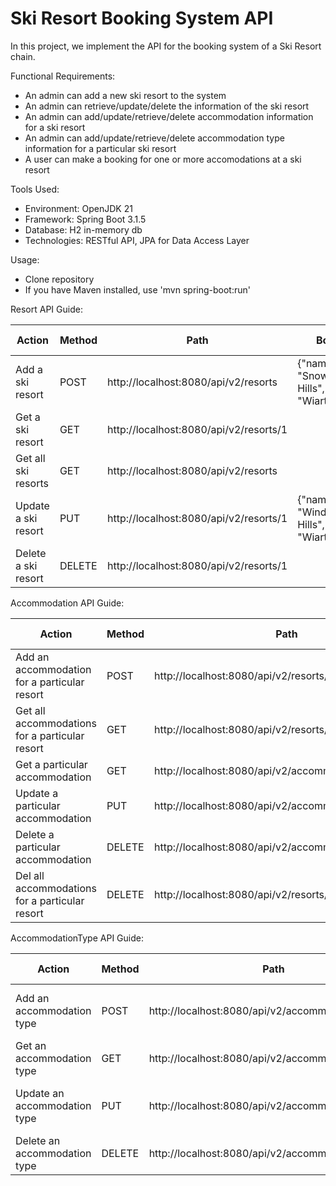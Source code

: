 # Ski Resort Booking System API
 In this project, we implement the API for the booking system of a Ski Resort chain.
 
Functional Requirements:
* An admin can add a new ski resort to the system
* An admin can retrieve/update/delete the information of the ski resort
* An admin can add/update/retrieve/delete accommodation information for a  ski resort
* An admin can add/update/retrieve/delete accommodation type information for a particular ski resort
* A user can make a booking for one or more accomodations at a ski resort

Tools Used:
* Environment: OpenJDK 21
* Framework: Spring Boot 3.1.5
* Database: H2 in-memory db
* Technologies: RESTful API, JPA for Data Access Layer

Usage:
* Clone repository
* If you have Maven installed, use 'mvn spring-boot:run'

Resort API Guide:

| Action              | Method | Path                                   | Body                                      | HTTP response |
|---------------------|--------|----------------------------------------|-------------------------------------------|---------------|
| Add a ski resort    | POST   | http://localhost:8080/api/v2/resorts   | {"name": "Snowy Hills","town": "Wiarton"} | 201           |
| Get a ski resort    | GET    | http://localhost:8080/api/v2/resorts/1 |                                           | 200           |
| Get all ski resorts | GET    | http://localhost:8080/api/v2/resorts   |                                           | 200           |
| Update a ski resort | PUT    | http://localhost:8080/api/v2/resorts/1 | {"name": "Windy Hills","town": "Wiarton"} | 200           |
| Delete a ski resort | DELETE | http://localhost:8080/api/v2/resorts/1 |                                           | 204           |

Accommodation API Guide:

| Action                                         | Method | Path                                                  | Body                  | HTTP response |
|------------------------------------------------|--------|-------------------------------------------------------|-----------------------|---------------|
| Add an accommodation for a particular resort   | POST   | http://localhost:8080/api/v2/resorts/1/accommodations | {"occupied": "false"} | 201           |
| Get all accommodations for a particular resort | GET    | http://localhost:8080/api/v2/resorts/1/accommodations |                       | 200           |
| Get a particular accommodation                 | GET    | http://localhost:8080/api/v2/accommodations/1         |                       | 200           |
| Update a particular accommodation              | PUT    | http://localhost:8080/api/v2/accommodations/1         | {"occupied": "true"}  | 200           |
| Delete a particular accommodation              | DELETE | http://localhost:8080/api/v2/accommodations/1         |                       | 204           |
| Del all accommodations for a particular resort | DELETE | http://localhost:8080/api/v2/resorts/1/accommodations |                       | 204           |

AccommodationType API Guide:

| Action                       | Method | Path                                              | Body                                        | HTTP response |
|------------------------------|--------|---------------------------------------------------|---------------------------------------------|---------------|
| Add an accommodation type    | POST   | http://localhost:8080/api/v2/accommodationtypes   | {"name": "cabin","rate": 100, "capacity":5} | 201           |
| Get an accommodation type    | GET    | http://localhost:8080/api/v2/accommodationtypes/1 |                                             | 200           |
| Update an accommodation type | PUT    | http://localhost:8080/api/v2/accommodationtypes/1 | {"name": "room","rate": 85, "capacity":2}   | 200           |
| Delete an accommodation type | DELETE | http://localhost:8080/api/v2/accommodationtypes/1 |                                             | 204           |